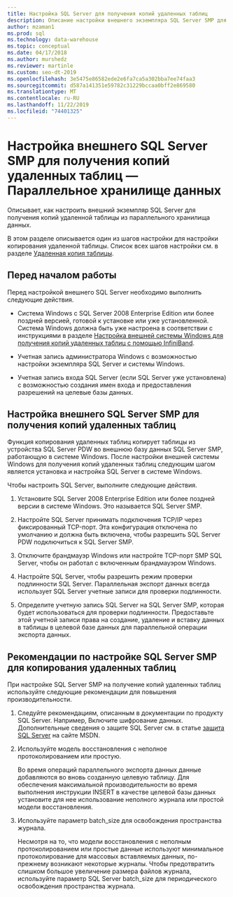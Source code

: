 ```yaml
---
title: Настройка SQL Server для получения копий удаленных таблиц
description: Описание настройки внешнего экземпляра SQL Server SMP для получения копий удаленной таблицы из параллельного хранилища данных.
author: mzaman1
ms.prod: sql
ms.technology: data-warehouse
ms.topic: conceptual
ms.date: 04/17/2018
ms.author: murshedz
ms.reviewer: martinle
ms.custom: seo-dt-2019
ms.openlocfilehash: 3e5475e86582ede2e6fa7ca5a302bba7ee74faa3
ms.sourcegitcommit: d587a141351e59782c31229bccaa0bff2e869580
ms.translationtype: MT
ms.contentlocale: ru-RU
ms.lasthandoff: 11/22/2019
ms.locfileid: "74401325"
---
```

# <a name="configure-an-external-smp-sql-server-to-receive-remote-table-copies---parallel-data-warehouse"></a>Настройка внешнего SQL Server SMP для получения копий удаленных таблиц — Параллельное хранилище данных
Описывает, как настроить внешний экземпляр SQL Server для получения копий удаленной таблицы из параллельного хранилища данных.  

В этом разделе описывается один из шагов настройки для настройки копирования удаленной таблицы. Список всех шагов настройки см. в разделе [Удаленная копия таблицы](remote-table-copy.md).  
  
## <a name="before-you-begin"></a>Перед началом работы  
Перед настройкой внешнего SQL Server необходимо выполнить следующие действия.  
  
-   Система Windows с SQL Server 2008 Enterprise Edition или более поздней версией, готовой к установке или уже установленной. Система Windows должна быть уже настроена в соответствии с инструкциями в разделе [Настройка внешней системы Windows для получения копий удаленных таблиц с помощью InfiniBand](configure-an-external-windows-system-to-receive-remote-table-copies-using-infiniband.md).  
  
-   Учетная запись администратора Windows с возможностью настройки экземпляра SQL Server и системы Windows.  
  
-   Учетная запись входа SQL Server (если SQL Server уже установлена) с возможностью создания имен входа и предоставления разрешений на целевые базы данных.  
  
## <a name="HowToSQLServer"></a>Настройка внешнего SQL Server SMP для получения копий удаленных таблиц  
Функция копирования удаленных таблиц копирует таблицы из устройства SQL Server PDW во внешнюю базу данных SQL Server SMP, работающую в системе Windows. После настройки внешней системы Windows для получения копий удаленных таблиц следующим шагом является установка и настройка SQL Server в системе Windows.  
  
Чтобы настроить SQL Server, выполните следующие действия.  
  
1.  Установите SQL Server 2008 Enterprise Edition или более поздней версии в системе Windows. Это называется SQL Server SMP.  
  
2.  Настройте SQL Server принимать подключения TCP/IP через фиксированный TCP-порт. Эта конфигурация отключена по умолчанию и должна быть включена, чтобы разрешить SQL Server PDW подключиться к SQL Server SMP.  
  
3.  Отключите брандмауэр Windows или настройте TCP-порт SMP SQL Server, чтобы он работал с включенным брандмауэром Windows.  
  
4.  Настройте SQL Server, чтобы разрешить режим проверки подлинности SQL Server. Параллельная экспорт данных всегда использует SQL Server учетные записи для проверки подлинности.  
  
5.  Определите учетную запись SQL Server на SQL Server SMP, которая будет использоваться для проверки подлинности. Предоставьте этой учетной записи права на создание, удаление и вставку данных в таблицы в целевой базе данных для параллельной операции экспорта данных.  
  
## <a name="BPSQLConfig"></a>Рекомендации по настройке SQL Server SMP для копирования удаленных таблиц  
При настройке SQL Server SMP на получение копий удаленных таблиц используйте следующие рекомендации для повышения производительности.  
  
1.  Следуйте рекомендациям, описанным в документации по продукту SQL Server. Например, Включите шифрование данных. Дополнительные сведения о защите SQL Server см. в статье [защита SQL Server](../relational-databases/security/securing-sql-server.md) на сайте MSDN.  
  
2.  Используйте модель восстановления с неполное протоколированием или простую.  
  
    Во время операций параллельного экспорта данных данные добавляются во вновь созданную целевую таблицу. Для обеспечения максимальной производительности во время выполнения инструкции INSERT в качестве целевой базы данных установите для нее использование неполного журнала или простой модели восстановления.  
  
3.  Используйте параметр batch_size для освобождения пространства журнала.  
  
    Несмотря на то, что модели восстановления с неполным протоколированием или простые данные используют минимальное протоколирование для массовых вставляемых данных, по-прежнему возникают некоторые журналы. Чтобы предотвратить слишком большое увеличение размера файлов журнала, используйте параметр SQL Server batch_size для периодического освобождения пространства журнала.  
  
<!-- MISSING LINKS 
## See Also  
[Common Metadata Query Examples &#40;SQL Server PDW&#41;](../sqlpdw/common-metadata-query-examples-sql-server-pdw.md)  
-->
  
